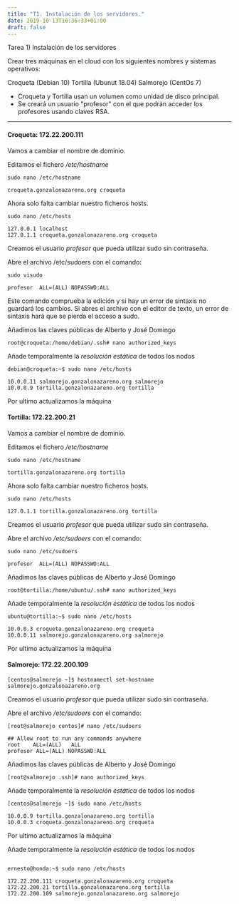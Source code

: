 ```yaml
---
title: "T1. Instalación de los servidores."
date: 2019-10-13T10:36:33+01:00
draft: false
---
```


Tarea 1) Instalación de los servidores

Crear tres máquinas en el cloud con los siguientes nombres y sistemas operativos:

  Croqueta (Debian 10)
  Tortilla (Ubunut 18.04)
  Salmorejo (CentOs 7)

- Croqueta y Tortilla usan un volumen como unidad de disco principal.
- Se creará un usuario "profesor" con el que podrán acceder los profesores usando claves RSA.

***

#### **Croqueta: 172.22.200.111**

Vamos a cambiar el nombre de dominio.

Editamos el fichero */etc/hostname*

```
sudo nano /etc/hostname

croqueta.gonzalonazareno.org croqueta
```


Ahora solo falta cambiar nuestro ficheros hosts.

```
sudo nano /etc/hosts

127.0.0.1 localhost
127.0.1.1 croqueta.gonzalonazareno.org croqueta
```

Creamos el usuario *profesor* que pueda utilizar sudo sin contraseña.

Abre el archivo /etc/sudoers con el comando:

```
sudo visudo

profesor  ALL=(ALL) NOPASSWD:ALL
```

Este comando comprueba la edición y si hay un error de sintaxis no guardará los cambios. Si abres el archivo con el editor de texto, un error de sintaxis hará que se pierda el acceso a sudo.

Añadimos las claves públicas de Alberto y José Domingo

```
root@croqueta:/home/debian/.ssh# nano authorized_keys
``` 

Añade temporalmente la *resolución estática* de todos los nodos

```
debian@croqueta:~$ sudo nano /etc/hosts

10.0.0.11 salmorejo.gonzalonazareno.org salmorejo
10.0.0.9 tortilla.gonzalonazareno.org tortilla
```

Por ultimo actualizamos la máquina


#### **Tortilla: 172.22.200.21**

Vamos a cambiar el nombre de dominio.

Editamos el fichero */etc/hostname*

```
sudo nano /etc/hostname

tortilla.gonzalonazareno.org tortilla
```


Ahora solo falta cambiar nuestro ficheros hosts.

```
sudo nano /etc/hosts

127.0.1.1 tortilla.gonzalonazareno.org tortilla
```

Creamos el usuario *profesor* que pueda utilizar sudo sin contraseña.

Abre el archivo */etc/sudoers*  con el comando:

```
sudo nano /etc/sudoers

profesor  ALL=(ALL) NOPASSWD:ALL
```

Añadimos las claves públicas de Alberto y José Domingo

```
root@tortilla:/home/ubuntu/.ssh# nano authorized_keys
``` 

Añade temporalmente la *resolución estática* de todos los nodos

```
ubuntu@tortilla:~$ sudo nano /etc/hosts

10.0.0.3 croqueta.gonzalonazareno.org croqueta
10.0.0.11 salmorejo.gonzalonazareno.org salmorejo
```

Por ultimo actualizamos la máquina


#### **Salmorejo: 172.22.200.109**

```
[centos@salmorejo ~]$ hostnamectl set-hostname salmorejo.gonzalonazareno.org
```

Creamos el usuario *profesor* que pueda utilizar sudo sin contraseña.

Abre el archivo */etc/sudoers*  con el comando:

```
[root@salmorejo centos]# nano /etc/sudoers

## Allow root to run any commands anywhere
root    ALL=(ALL)	ALL
profesor ALL=(ALL) NOPASSWD:ALL
```

Añadimos las claves públicas de Alberto y José Domingo

```
[root@salmorejo .ssh]# nano authorized_keys
``` 

Añade temporalmente la *resolución estática* de todos los nodos

```
[centos@salmorejo ~]$ sudo nano /etc/hosts

10.0.0.9 tortilla.gonzalonazareno.org tortilla
10.0.0.3 croqueta.gonzalonazareno.org croqueta
```

Por ultimo actualizamos la máquina

Añade temporalmente la *resolución estática* de todos los nodos

```

ernesto@honda:~$ sudo nano /etc/hosts

172.22.200.111 croqueta.gonzalonazareno.org croqueta
172.22.200.21 tortilla.gonzalonazareno.org tortilla
172.22.200.109 salmorejo.gonzalonazareno.org salmorejo
```


